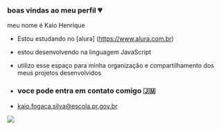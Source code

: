 ### boas vindas ao meu perfil 💔

meu nome é Kaio Henrique

- Estou estudando no [alura] (https://www.alura.com.br)
- estou desenvolvendo na linguagem JavaScript
- utilizo esse espaço para minha organização e compartilhamento dos meus projetos desenvolvidos

- ### voce pode entra em contato comigo 🇯🇲

- kaio.fogaca.silva@escola.pr.gov.br

 ![](https://media.tenor.com/90zFgiUQBHQAAAAM/michael-jordan-nba.gif)

